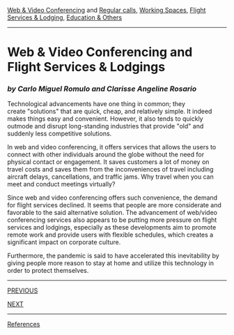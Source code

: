 [Web & Video Conferencing](index.md) and [Regular calls](second.md), [Working Spaces](third.md), [Flight Services & Lodging](fourth.md), [Education & Others](fifth.md)

---

# Web & Video Conferencing and Flight Services & Lodgings
### *by Carlo Miguel Romulo and Clarisse Angeline Rosario* 

Technological advancements have one thing in common; they create "solutions" that are quick, cheap, and relatively simple. It indeed makes things easy and convenient. However, it also tends to quickly outmode and disrupt long-standing industries that provide "old" and suddenly less competitive solutions.

In web and video conferencing, it offers services that allows the users to connect with other individuals around the globe without the need for physical contact or engagement. It saves customers a lot of money on travel costs and saves them from the inconveniences of travel including aircraft delays, cancellations, and traffic jams. Why travel when you can meet and conduct meetings virtually? 

Since web and video conferencing offers such convenience, the demand for flight services declined. It seems that people are more considerate and favorable to the said alternative solution. The advancement of web/video conferencing services also appears to be putting more pressure on flight services and lodgings, especially as these developments aim to promote remote work and provide users with flexible schedules, which creates a significant impact on corporate culture.

Furthermore, the pandemic is said to have accelerated this inevitability by giving people more reason to stay at home and utilize this technology in order to protect themselves.

---


[PREVIOUS](third.md)

[NEXT](fifth.md)

---

[References](references.md)
